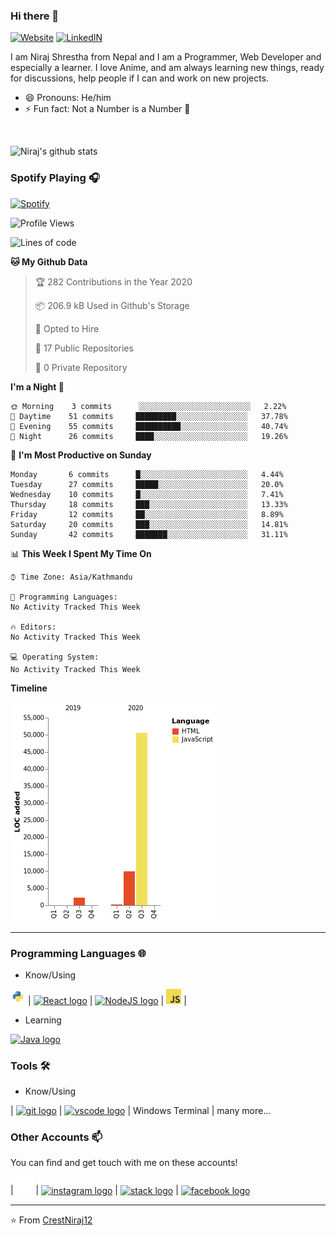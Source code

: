### Hi there 👋
[![Website](https://img.shields.io/website?color=%23141718&down_color=lightgrey&down_message=offline%20%F0%9F%91%8E&label=nirajshrestha.live&logoColor=red&up_color=green&up_message=online%20%F0%9F%91%8D&url=https%3A%2F%2Fnirajshrestha.live)](https://nirajshrestha.live/)
[![LinkedIN](https://img.shields.io/badge/Linkedin-Connect-blue)](https://www.linkedin.com/in/crestniraj/)


I am Niraj Shrestha from Nepal and I am a Programmer, Web Developer and especially a learner. I love Anime, and am always learning new things, ready for discussions, help people if I can and work on new projects.
- 😄 Pronouns: He/him
- ⚡ Fun fact: Not a Number is a Number 🤯

<br/>

![Niraj's github stats](https://github-readme-stats.vercel.app/api?username=CrestNiraj12&count_private=true&show_icons=true&theme=tokyonight&hide-border=true)

### Spotify Playing :headphones:
[![Spotify](https://novatorem-taupe.vercel.app/api/spotify-playing)](https://open.spotify.com/user/fqlyu32nkxn6un2530iy3qry3)

<!--START_SECTION:waka-->
![Profile Views](http://img.shields.io/badge/Profile%20Views-120-blue)

![Lines of code](https://img.shields.io/badge/From%20Hello%20World%20I%27ve%20Written-1.0%20million%20lines%20of%20code-blue)

**🐱 My Github Data** 

> 🏆 282 Contributions in the Year 2020
 > 
> 📦 206.9 kB Used in Github's Storage 
 > 
> 💼 Opted to Hire
 > 
> 📜 17 Public Repositories
 > 
> 🔑 0 Private Repository 
 > 
**I'm a Night 🦉** 

```text
🌞 Morning    3 commits      ░░░░░░░░░░░░░░░░░░░░░░░░░   2.22% 
🌆 Daytime    51 commits     █████████░░░░░░░░░░░░░░░░   37.78% 
🌃 Evening    55 commits     ██████████░░░░░░░░░░░░░░░   40.74% 
🌙 Night      26 commits     ████░░░░░░░░░░░░░░░░░░░░░   19.26%

```
📅 **I'm Most Productive on Sunday** 

```text
Monday       6 commits      █░░░░░░░░░░░░░░░░░░░░░░░░   4.44% 
Tuesday      27 commits     █████░░░░░░░░░░░░░░░░░░░░   20.0% 
Wednesday    10 commits     █░░░░░░░░░░░░░░░░░░░░░░░░   7.41% 
Thursday     18 commits     ███░░░░░░░░░░░░░░░░░░░░░░   13.33% 
Friday       12 commits     ██░░░░░░░░░░░░░░░░░░░░░░░   8.89% 
Saturday     20 commits     ███░░░░░░░░░░░░░░░░░░░░░░   14.81% 
Sunday       42 commits     ███████░░░░░░░░░░░░░░░░░░   31.11%

```


📊 **This Week I Spent My Time On** 

```text
⌚︎ Time Zone: Asia/Kathmandu

💬 Programming Languages: 
No Activity Tracked This Week

🔥 Editors: 
No Activity Tracked This Week

💻 Operating System: 
No Activity Tracked This Week

```

**Timeline**

![Chart not found](https://github.com/CrestNiraj12/CrestNiraj12/blob/master/charts/bar_graph.png) 


<!--END_SECTION:waka-->

---

### Programming Languages 🌐

- Know/Using

[<img src="https://raw.githubusercontent.com/github/explore/80688e429a7d4ef2fca1e82350fe8e3517d3494d/topics/python/python.png" alt="python logo" width="24">](https://www.python.org/)    |    [<img src="https://user-images.githubusercontent.com/21227322/31187159-01c8d592-a8ff-11e7-9386-af708a7ae9de.png" alt="React logo" width="24">](https://reactjs.org/)    |    [<img src="https://upload.wikimedia.org/wikipedia/commons/d/d9/Node.js_logo.svg" alt="NodeJS logo" width="24">](https://nodejs.org/en/)   |   [<img src="https://raw.githubusercontent.com/github/explore/80688e429a7d4ef2fca1e82350fe8e3517d3494d/topics/javascript/javascript.png" alt="js logo" width="24">](https://developer.mozilla.org/en-US/docs/Web/JavaScript)    |

- Learning

 [<img src="https://upload.wikimedia.org/wikipedia/en/3/30/Java_programming_language_logo.svg" alt="Java logo" width="24">](https://www.java.com/en/)

### Tools 🛠️

- Know/Using

|    [<img src="https://raw.githubusercontent.com/Delta456/Delta456/master/img/git.png" alt="git logo" width="24">](https://git-scm.com/)    |   [<img src="https://raw.githubusercontent.com/Delta456/Delta456/master/img/vscode.png" alt="vscode logo" width="24">](https://code.visualstudio.com/)   |   Windows Terminal   |   many more...


### Other Accounts 📫

You can find and get touch with me on these accounts!

|   [<img src="https://raw.githubusercontent.com/Delta456/Delta456/master/img/github.png" alt="github logo" width="28">](https://github.com/CrestNiraj12)   |   [<img src="https://raw.githubusercontent.com/Delta456/Delta456/master/img/instagram.jpg" alt="instagram logo" width="24">](https://www.instagram.com/crestniraz/)   |   [<img src="https://raw.githubusercontent.com/Delta456/Delta456/master/img/stack.svg" alt="stack logo" width="24">](https://stackoverflow.com/users/7185580/crestniraz)   |   [<img src="https://upload.wikimedia.org/wikipedia/commons/5/51/Facebook_f_logo_%282019%29.svg" alt="facebook logo" width="24">](https://www.facebook.com/crestniraz)

---
⭐️ From [CrestNiraj12](https://github.com/CrestNiraj12)
